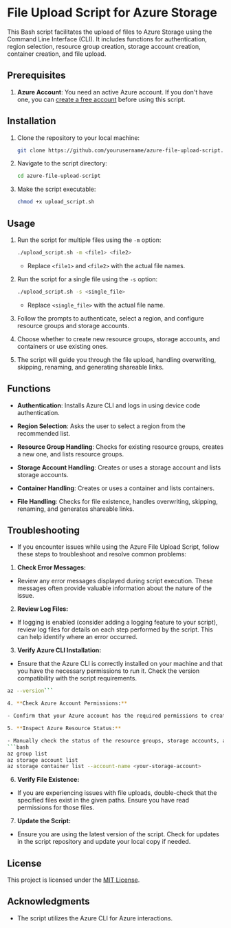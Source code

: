 # File Upload Script for Azure Storage

This Bash script facilitates the upload of files to Azure Storage using the Command Line Interface (CLI). It includes functions for authentication, region selection, resource group creation, storage account creation, container creation, and file upload.

## Prerequisites

1. **Azure Account**: You need an active Azure account. If you don't have one, you can [create a free account](https://azure.microsoft.com/free/) before using this script.

## Installation

1. Clone the repository to your local machine:

    ```bash
    git clone https://github.com/yourusername/azure-file-upload-script.git
    ```

2. Navigate to the script directory:

    ```bash
    cd azure-file-upload-script
    ```

3. Make the script executable:

    ```bash
    chmod +x upload_script.sh
    ```

## Usage

1. Run the script for multiple files using the `-m` option:

    ```bash
    ./upload_script.sh -m <file1> <file2>
    ```

    - Replace `<file1>` and `<file2>` with the actual file names.

2. Run the script for a single file using the `-s` option:

    ```bash
    ./upload_script.sh -s <single_file>
    ```

    - Replace `<single_file>` with the actual file name.

3. Follow the prompts to authenticate, select a region, and configure resource groups and storage accounts.

4. Choose whether to create new resource groups, storage accounts, and containers or use existing ones.

5. The script will guide you through the file upload, handling overwriting, skipping, renaming, and generating shareable links.

## Functions

- **Authentication**: Installs Azure CLI and logs in using device code authentication.

- **Region Selection**: Asks the user to select a region from the recommended list.

- **Resource Group Handling**: Checks for existing resource groups, creates a new one, and lists resource groups.

- **Storage Account Handling**: Creates or uses a storage account and lists storage accounts.

- **Container Handling**: Creates or uses a container and lists containers.

- **File Handling**: Checks for file existence, handles overwriting, skipping, renaming, and generates shareable links.

## Troubleshooting

- If you encounter issues while using the Azure File Upload Script, follow these steps to troubleshoot and resolve common problems:

1. **Check Error Messages:**

- Review any error messages displayed during script execution. These messages often provide valuable information about the nature of the issue.

2. **Review Log Files:**

- If logging is enabled (consider adding a logging feature to your script), review log files for details on each step performed by the script. This can help identify where an error occurred.

3. **Verify Azure CLI Installation:**

- Ensure that the Azure CLI is correctly installed on your machine and that you have the necessary permissions to run it. Check the version compatibility with the script requirements.
 ```bash
 az --version```

4. **Check Azure Account Permissions:**

- Confirm that your Azure account has the required permissions to create and manage resources. If in doubt, refer to the Azure documentation on role-based access control (RBAC).

5. **Inspect Azure Resource Status:**

- Manually check the status of the resource groups, storage accounts, and containers created or used by the script. You can use the Azure Portal or the Azure CLI for this.
```bash
az group list
az storage account list
az storage container list --account-name <your-storage-account>
```

6. **Verify File Existence:**

- If you are experiencing issues with file uploads, double-check that the specified files exist in the given paths. Ensure you have read permissions for those files.

7. **Update the Script:**

- Ensure you are using the latest version of the script. Check for updates in the script repository and update your local copy if needed.

## License

This project is licensed under the [MIT License](LICENSE).

## Acknowledgments

- The script utilizes the Azure CLI for Azure interactions.
